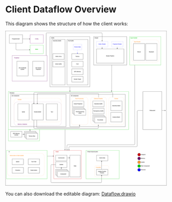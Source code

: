 # Client Dataflow Overview

This diagram shows the structure of how the client works:

![Client Dataflow](../Dataflow.png)

You can also download the editable diagram: [Dataflow.drawio](../Dataflow.drawio)

